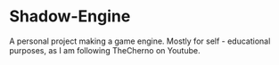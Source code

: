 # Shadow-Engine
A personal project making a game engine. Mostly for self - educational purposes, as I am following TheCherno on Youtube.
